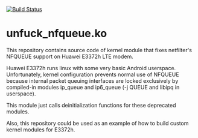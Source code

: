 [![Build Status](https://api.travis-ci.org/im-0/unfuck-nfqueue-on-e3372h.svg?branch=master)](https://travis-ci.org/im-0/unfuck-nfqueue-on-e3372h)
# unfuck_nfqueue.ko

This repository contains source code of kernel module that fixes netfilter's
NFQUEUE support on Huawei E3372h LTE modem.

Huawei E3372h runs linux with some very basic Android userspace.
Unfortunately, kernel configuration prevents normal use of NFQUEUE
because internal packet queuing interfaces are locked exclusively
by compiled-in modules ip_queue and ip6_queue (-j QUEUE and libipq in
userspace).

This module just calls deinitialization functions for these deprecated
modules.

Also, this repository could be used as an example of how to build
custom kernel modules for E3372h.
